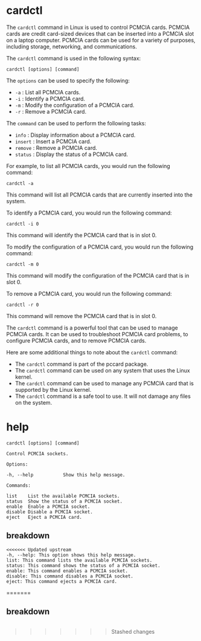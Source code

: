 # cardctl 

The `cardctl` command in Linux is used to control PCMCIA cards. PCMCIA cards are credit card-sized devices that can be inserted into a PCMCIA slot on a laptop computer. PCMCIA cards can be used for a variety of purposes, including storage, networking, and communications.

The `cardctl` command is used in the following syntax:

```
cardctl [options] [command]
```

The `options` can be used to specify the following:

* `-a` : List all PCMCIA cards.
* `-i` : Identify a PCMCIA card.
* `-m` : Modify the configuration of a PCMCIA card.
* `-r` : Remove a PCMCIA card.

The `command` can be used to perform the following tasks:

* `info` : Display information about a PCMCIA card.
* `insert` : Insert a PCMCIA card.
* `remove` : Remove a PCMCIA card.
* `status` : Display the status of a PCMCIA card.

For example, to list all PCMCIA cards, you would run the following command:

```
cardctl -a
```

This command will list all PCMCIA cards that are currently inserted into the system.

To identify a PCMCIA card, you would run the following command:

```
cardctl -i 0
```

This command will identify the PCMCIA card that is in slot 0.

To modify the configuration of a PCMCIA card, you would run the following command:

```
cardctl -m 0
```

This command will modify the configuration of the PCMCIA card that is in slot 0.

To remove a PCMCIA card, you would run the following command:

```
cardctl -r 0
```

This command will remove the PCMCIA card that is in slot 0.

The `cardctl` command is a powerful tool that can be used to manage PCMCIA cards. It can be used to troubleshoot PCMCIA card problems, to configure PCMCIA cards, and to remove PCMCIA cards.

Here are some additional things to note about the `cardctl` command:

* The `cardctl` command is part of the pccard package.
* The `cardctl` command can be used on any system that uses the Linux kernel.
* The `cardctl` command can be used to manage any PCMCIA card that is supported by the Linux kernel.
* The `cardctl` command is a safe tool to use. It will not damage any files on the system.
# help 

```
cardctl [options] [command]

Control PCMCIA sockets.

Options:

-h, --help           Show this help message.

Commands:

list    List the available PCMCIA sockets.
status  Show the status of a PCMCIA socket.
enable  Enable a PCMCIA socket.
disable Disable a PCMCIA socket.
eject   Eject a PCMCIA card.
```
## breakdown

```
<<<<<<< Updated upstream
-h, --help: This option shows this help message.
list: This command lists the available PCMCIA sockets.
status: This command shows the status of a PCMCIA socket.
enable: This command enables a PCMCIA socket.
disable: This command disables a PCMCIA socket.
eject: This command ejects a PCMCIA card.
```
=======



## breakdown

```

```
>>>>>>> Stashed changes
